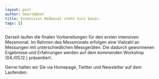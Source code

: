 ```yaml
---
layout: post
author: SmartAQnet
title: Intensiver Meßmonat steht kurz bevor.
tags: []
---
```

Derzeit laufen die finalen Vorbereitungen für den ersten intensiven Messmonat. Im Rahmen des Messmonats erfolgen eine Vielzahl an Messungen mit unterschiedlichen Messgeräten. Die dadurch gewonnenen Ergebnisse und Erfahrungen werden auf dem kommenden Workshop (04./05.12.) präsentiert.

Gerne halten wir Sie via Homepage, Twitter und Newsletter auf dem Laufenden.